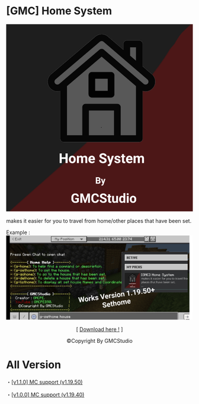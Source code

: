 # [GMC] Home System

![](pack_icon.png?raw=true)

makes it easier for you to travel from home/other places that have been set.

Example :
![](thumbnail.png?raw=true)

<p align="center">[ <a href="https://karyawan.co.id/m4SucNPHSj">Download here !</a> ]</p>

<p align="center">©Copyright By GMCStudio</p>

# All Version
<p>⁠・<a href="https://karyawan.co.id/m4SucNPHSj">[v1.1.0] MC support (v1.19.50)</a></p>
<p>・<a href="https://karyawan.co.id/lc5eDEbZH3">[v1.0.0] MC support (v1.19.40)</a></p>
